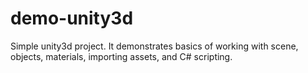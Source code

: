 # demo-unity3d
Simple unity3d project. It demonstrates basics of working with scene, objects, materials, importing assets, and C# scripting.
